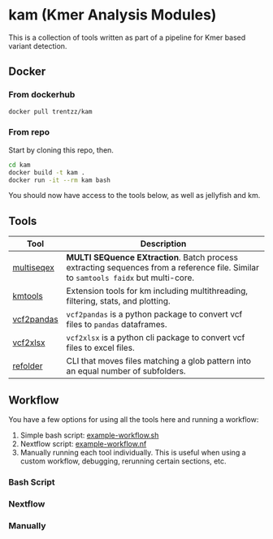 # kam (Kmer Analysis Modules)

This is a collection of tools written as part of a pipeline for Kmer based variant detection.

## Docker

### From dockerhub

```bash
docker pull trentzz/kam
```

### From repo

Start by cloning this repo, then.

```bash
cd kam
docker build -t kam .
docker run -it --rm kam bash
```

You should now have access to the tools below, as well as jellyfish and km.

## Tools

| Tool                                                | Description                                                                                                                          |
| --------------------------------------------------- | ------------------------------------------------------------------------------------------------------------------------------------ |
| [multiseqex](https://github.com/trentzz/multiseqex) | **MULTI SEQuence EXtraction**. Batch process extracting sequences from a reference file. Similar to `samtools faidx` but multi-core. |
| [kmtools](https://github.com/trentzz/kmtools)       | Extension tools for km including multithreading, filtering, stats, and plotting.                                                     |
| [vcf2pandas](https://github.com/trentzz/vcf2pandas) | `vcf2pandas` is a python package to convert vcf files to `pandas` dataframes.                                                        |
| [vcf2xlsx](https://github.com/trentzz/vcf2xlsx)     | `vcf2xlsx` is a python cli package to convert vcf files to excel files.                                                              |
| [refolder](https://github.com/trentzz/refolder)     | CLI that moves files matching a glob pattern into an equal number of subfolders.                                                     |

## Workflow

You have a few options for using all the tools here and running a workflow:

1. Simple bash script: [example-workflow.sh](./example-workflow.sh)
2. Nextflow script: [example-workflow.nf](./example-workflow.nf)
3. Manually running each tool individually. This is useful when using a custom workflow, debugging, rerunning certain sections, etc.

### Bash Script

### Nextflow

### Manually
